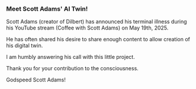 ### Meet Scott Adams' AI Twin!
Scott Adams (creator of Dilbert) has announced his terminal illness during his YouTube stream (Coffee with Scott Adams) on May 19th, 2025.

He has often shared his desire to share enough content to allow creation of his digital twin.

I am humbly answering his call with this little project.

Thank you for your contribution to the consciousness.

Godspeed Scott Adams!